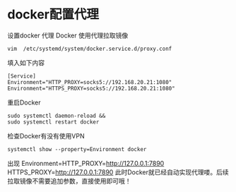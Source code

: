 # docker配置代理

设置docker 代理
Docker 使用代理拉取镜像

~~~
vim  /etc/systemd/system/docker.service.d/proxy.conf
~~~

填入如下内容
~~~
[Service]
Environment="HTTP_PROXY=socks5://192.168.20.21:1080"
Environment="HTTPS_PROXY=socks5://192.168.20.21:1080"

~~~

重启Docker

~~~
sudo systemctl daemon-reload && 
sudo systemctl restart docker
~~~



检查Docker有没有使用VPN

~~~
systemctl show --property=Environment docker

~~~

出现
Environment=HTTP_PROXY=http://127.0.0.1:7890 HTTPS_PROXY=http://127.0.0.1:7890
此时Docker就已经自动实现代理喽。后续拉取镜像不需要追加参数，直接使用即可哦！



